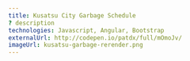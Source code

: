 ```yaml
---
title: Kusatsu City Garbage Schedule
? description
technologies: Javascript, Angular, Bootstrap
externalUrl: http://codepen.io/patdx/full/mOmoJv/
imageUrl: kusatsu-garbage-rerender.png
---
```

